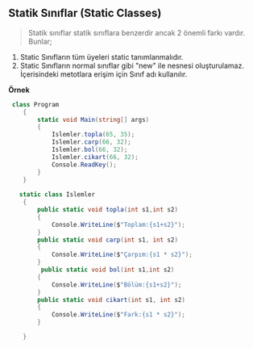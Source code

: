 ## Statik Sınıflar (Static Classes) ##
> Statik sınıflar statik sınıflara benzerdir ancak 2 önemli farkı vardır. Bunlar;
  
   1. Static Sınıfların tüm üyeleri static tanımlanmalıdır.
   2. Static Sınıfların normal sınıflar gibi "new" ile  nesnesi oluşturulamaz. İçerisindeki metotlara erişim için Sınıf adı kullanılır.


**Örnek**

```csharp
 class Program
    {
        static void Main(string[] args)
        {
            Islemler.topla(65, 35);
            Islemler.carp(66, 32);
            Islemler.bol(66, 32);
            Islemler.cikart(66, 32);
            Console.ReadKey();
        }
    }
    
   static class Islemler
    {
        public static void topla(int s1,int s2)
        {
            Console.WriteLine($"Toplam:{s1+s2}");
        }
        public static void carp(int s1, int s2)
        {
            Console.WriteLine($"Çarpım:{s1 * s2}");
        }
         public static void bol(int s1,int s2)
        {
            Console.WriteLine($"Bölüm:{s1+s2}");
        }
        public static void cikart(int s1, int s2)
        {
            Console.WriteLine($"Fark:{s1 * s2}");
        }

    }
    
    
